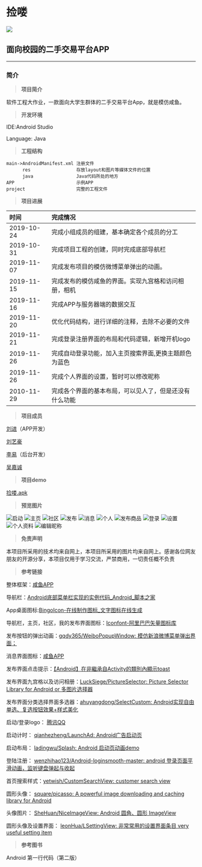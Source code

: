 # 捡喽

![](./image/icon.png)

## 面向校园的二手交易平台APP ##

***


### **简介** ###

> **项目简介**

软件工程大作业，一款面向大学生群体的二手交易平台App，就是模仿咸鱼。

> **开发环境**

IDE:Android Studio

Language: Java

> **工程结构**

    main->AndroidManifest.xml 注册文件
	      res                 存放layout和图片等媒体文件的位置
          java                Java代码所处的地方
	APP                       示例APP
    project                   完整的工程文件

> **项目进展**

| 时间        | 完成情况                                       |
| :----------|:------------------------------------------------|
| 2019-10-24 | 完成小组成员的组建，基本确定各个成员的分工           |
| 2019-10-31 | 完成项目工程的创建，同时完成底部导航栏               |
| 2019-11-07 | 完成发布项目的模仿微博菜单弹出的动画。				   |
| 2019-11-15 | 完成发布的模仿咸鱼的界面。实现九宫格和访问相册，相机   |
| 2019-11-16 | 完成APP与服务器端的数据交互                        |
| 2019-11-20 | 优化代码结构，进行详细的注释，去除不必要的文件        |
| 2019-11-21 | 完成登录注册界面的布局和代码逻辑，新增开机logo       |
| 2019-11-26 | 完成自动登录功能，加入主页搜索界面,更换主题颜色为蓝色 |
| 2019-11-26 | 完成个人界面的设置，暂时可以修改昵称                |
| 2010-11-29 | 完成各个界面的基本布局，可以见人了，但是还没有什么功能 |

> **项目成员**

[刘进](https://github.com/1059024691)（APP开发）

[刘艺豪](#)

[李易](#)（后台开发）

[吴嘉诚](#)

> **项目demo**

[捡喽.apk](./APP/捡喽.apk)

> **预览图片**

![启动](./image/start.jpg)
![主页](./image/index.jpg)
![社区](./image/shequ.jpg)
![发布](./image/publish.jpg)
![消息](./image/message.jpg)
![个人](./image/my.jpg)
![发布商品](./image/publish_good.jpg)
![登录](./image/login.jpg)
![设置](./image/setting.png)
![个人资料](./image/setting_person.png)
![编辑昵称](./image/edit_name.jpg)
> **免责声明**

本项目所采用的技术均来自网上，本项目所采用的图片均来自网上。感谢各位网友朋友的开源分享，本项目仅用于学习交流，严禁商用，一切责任概不负责

> **参考链接**

整体框架：[咸鱼APP](https://2.taobao.com/)

导航栏：[Android底部菜单栏实现的实例代码_Android_脚本之家](https://www.jb51.net/article/140081.htm)

App桌面图标:[BingoIcon-在线制作图标_文字图标在线生成](https://bingoicon.com/font)

导航栏，主页，社区，我的发布界面图标：[Iconfont-阿里巴巴矢量图标库](https://www.iconfont.cn/collections/detail?spm=a313x.7781069.1998910419.d9df05512&cid=33)

发布按钮的弹出动画：[gqdy365/WeiboPopupWindow: 模仿新浪微博菜单弹出界面；](https://github.com/gqdy365/WeiboPopupWindow)

消息界面图标：[咸鱼APP](https://2.taobao.com/)

发布界面点击提示：[【Android】在非繼承自Activity的類別內顯示toast](https://medium.com/@leowang0308/android-%E5%9C%A8%E9%9D%9E%E7%B9%BC%E6%89%BF%E8%87%AAactivity%E7%9A%84%E9%A1%9E%E5%88%A5%E5%85%A7%E9%A1%AF%E7%A4%BAtoast-457b3a677ced)

发布界面九宫格以及访问相册：[LuckSiege/PictureSelector: Picture Selector Library for Android  or 多图片选择器](https://github.com/LuckSiege/PictureSelector)

发布界面分类选择界面多选器：[ahuyangdong/SelectCustom: Android实现自由单选、复选按钮效果+样式美化](https://github.com/ahuyangdong/SelectCustom)

启动/登录logo： [腾讯QQ](https://im.qq.com/pcqq/)

启动计时： [qianhezheng/LaunchAd: Android广告启动页](https://github.com/qianhezheng/LaunchAd)

启动布局： [ladingwu/Splash: Android 启动页动画demo](https://github.com/ladingwu/Splash)

登陆注册： [wenzhihao123/Android-loginsmooth-master: android 登录页面平滑动画，监听键盘弹起与收起](https://github.com/wenzhihao123/Android-loginsmooth-master)

首页搜索样式：[yetwish/CustomSearchView: customer search view](https://github.com/yetwish/CustomSearchView)

圆形头像： [square/picasso: A powerful image downloading and caching library for Android](https://github.com/square/picasso)

头像图片： [SheHuan/NiceImageView: Android 圆角、圆形 ImageView](https://github.com/SheHuan/NiceImageView)

圆形头像及设置界面： [leonHua/LSettingView: 非常常用的设置界面条目 very useful setting item](https://github.com/leonHua/LSettingView)

> **参考图书**

Android 第一行代码（第二版）